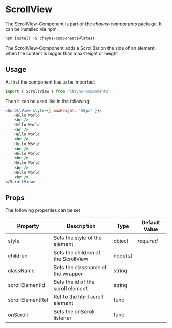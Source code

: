 # ScrollView

The ScrollView-Component is part of the _chayns-components_ package. It can be
installed via npm:

    npm install -S chayns-components@latest

The ScrollView-Component adds a ScrollBar on the side of an element, when the
content is bigger than max-height or height

## Usage

At first the component has to be imported:

```jsx harmony
import { ScrollView } from 'chayns-components';
```

Then it can be used like in the following:

```jsx harmony
<ScrollView style={{ maxHeight: '50px' }}>
    Hello World
    <br />
    Hello World
    <br />
    Hello World
    <br />
    Hello World
    <br />
    Hello World
    <br />
    Hello World
    <br />
    Hello World
    <br />
</ScrollView>
```

## Props

The following properties can be set

| Property         | Description                         | Type    | Default Value |
| ---------------- | ----------------------------------- | ------- | ------------- |
| style            | Sets the style of the element       | object  | _required_    |
| children         | Sets the children of the ScrollView | node(s) |               |
| className        | Sets the classname of the wrapper   | string  |               |
| scrollElementId  | Sets the id of the scroll element   | string  |               |
| scrollElementRef | Ref to the html scroll element      | func    |               |
| onScroll         | Sets the onScroll listener          | func    |               |
